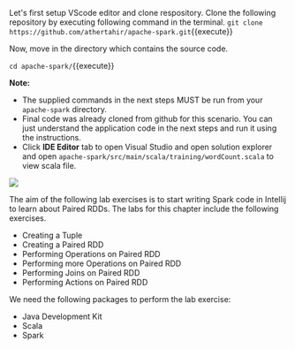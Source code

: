 Let's first setup VScode editor and clone respository. Clone the following repository by executing following command in the terminal.
`git clone https://github.com/athertahir/apache-spark.git`{{execute}}

Now, move in the directory which contains the source code.

`cd apache-spark/`{{execute}}


**Note:**
- The supplied commands in the next steps MUST be run from your `apache-spark` directory. 
- Final code was already cloned from github for this scenario. You can just understand the application code in the next steps and run it using the instructions.
- Click **IDE Editor** tab to open Visual Studio and open solution explorer and open `apache-spark/src/main/scala/training/wordCount.scala` to view scala file.

![](https://github.com/fenago/katacoda-scenarios/raw/master/apache-spark/1.JPG)


The aim of the following lab exercises is to start writing Spark code in Intellij to learn about Paired RDDs.
The labs for this chapter include the following exercises.
- Creating a Tuple
- Creating a Paired RDD
- Performing Operations on Paired RDD
- Performing more Operations on Paired RDD
- Performing Joins on Paired RDD
- Performing Actions on Paired RDD

We need the following packages to perform the lab exercise: 
- Java Development Kit
- Scala
- Spark
